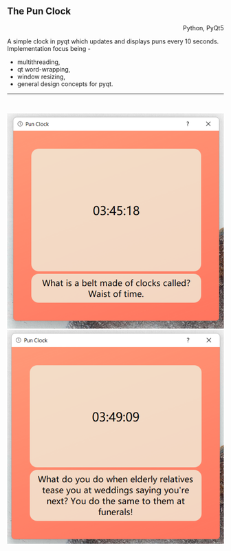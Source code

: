 <h2>The Pun Clock</h2>

<p align = right>Python, PyQt5</p>

A simple clock in pyqt which updates and displays puns every 10 seconds. Implementation focus being -

- multithreading, 
- qt word-wrapping, 
- window resizing, 
- general design concepts for pyqt.

---

<br>

![Screenshot 1](images/ss1.png)
![Screenshot 2](images/ss2.png)
